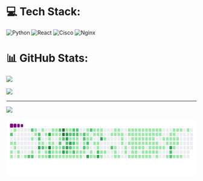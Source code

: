    
#  💻 Tech Stack:
![Python](https://img.shields.io/badge/python-3670A0?style=flat&logo=python&logoColor=ffdd54) ![React](https://img.shields.io/badge/react-%2320232a.svg?style=flat&logo=react&logoColor=%2361DAFB) ![Cisco](https://img.shields.io/badge/cisco-%23049fd9.svg?style=flat&logo=cisco&logoColor=black) ![Nginx](https://img.shields.io/badge/nginx-%23009639.svg?style=flat&logo=nginx&logoColor=white)
# 📊 GitHub Stats:

![](https://github-readme-streak-stats.herokuapp.com/?user=moemuf291&theme=gruvbox&hide_border=true)<br/>



![](https://github-contributor-stats.vercel.app/api?username=moemuf291&limit=5&theme=merko&combine_all_yearly_contributions=true)

---
[![](https://visitcount.itsvg.in/api?id=moemuf291&icon=0&color=0)](https://visitcount.itsvg.in)

<div align="center">
  <img height="150" src="https://raw.githubusercontent.com/CruzNadin/cruznadin/refs/heads/main/github-contribution-grid-snake.gif"  />
</div>

<!-- Proudly created with GPRM ( https://gprm.itsvg.in ) -->

